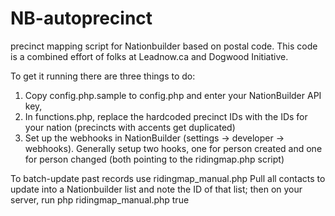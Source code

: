 # NB-autoprecinct
precinct mapping script for Nationbuilder based on postal code. This code is a combined effort of folks at Leadnow.ca and Dogwood Initiative. 

To get it running there are three things to do:
1) Copy config.php.sample to config.php and enter your NationBuilder API key,
2) In functions.php, replace the hardcoded precinct IDs with the IDs for your nation (precincts with accents get duplicated)
3) Set up the webhooks in NationBuilder (settings -> developer -> webhooks). Generally setup two hooks, one for person created and one for person changed (both pointing to the ridingmap.php script)

To batch-update past records use ridingmap_manual.php
Pull all contacts to update into a Nationbuilder list and note the ID of that list; then on your server, run php ridingmap_manual.php <list id> true
